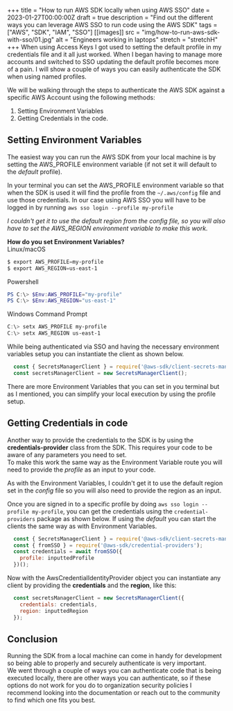 +++
title = "How to run AWS SDK locally when using AWS SSO"
date = 2023-01-27T00:00:00Z
draft = true
description = "Find out the different ways you can leverage AWS SSO to run code using the AWS SDK"
tags = ["AWS", "SDK", "IAM", "SSO"]
[[images]]
  src = "img/how-to-run-aws-sdk-with-sso/01.jpg"
  alt = "Engineers working in laptops"
  stretch = "stretchH"
+++
When using Access Keys I got used to setting the default profile in my credentials file and it all just worked. When I began having to manage more accounts and switched to SSO updating the default profile becomes more of a pain. I will show a couple of ways you can easily authenticate the SDK when using named profiles.

We will be walking through the steps to authenticate the AWS SDK against a specific AWS Account using the following methods:
1. Setting Environment Variables
2. Getting Credentials in the code.

## Setting Environment Variables
The easiest way you can run the AWS SDK from your local machine is by setting the AWS_PROFILE environment variable (if not set it will default to the *default* profile).

In your terminal you can set the AWS_PROFILE environment variable so that when the SDK is used it will find the profile from the `~/.aws/config` file and use those credentials. In our case using AWS SSO you will have to be logged in by running `aws sso login --profile my-profile`

*I couldn't get it to use the default region from the *config* file, so you will also have to set the AWS_REGION environment variable to make this work.*

**How do you set Environment Variables?**  
Linux/macOS
```powershell
$ export AWS_PROFILE=my-profile
$ export AWS_REGION=us-east-1
```
Powershell
```powershell 
PS C:\> $Env:AWS_PROFILE="my-profile"
PS C:\> $Env:AWS_REGION="us-east-1"
```
Windows Command Prompt
```powershell 
C:\> setx AWS_PROFILE my-profile
C:\> setx AWS_REGION us-east-1
```

While being authenticated via SSO and having the necessary environment variables setup you can instantiate the client as shown below.
```javascript
  const { SecretsManagerClient } = require('@aws-sdk/client-secrets-manager');
  const secretsManagerClient = new SecretsManagerClient();
```

There are more Environment Variables that you can set in you terminal but as I mentioned, you can simplify your local execution by using the profile setup.

## Getting Credentials in code
Another way to provide the credentials to the SDK is by using the **credentials-provider** class from the SDK. This requires your code to be aware of any parameters you need to set.  
To make this work the same way as the Environment Variable route you will need to provide the *profile* as an input to your code.

As with the Environment Variables, I couldn't get it to use the default region set in the *config* file so you will also need to provide the region as an input.

Once you are signed in to a specific profile by doing `aws sso login --profile my-profile`, you can get the credentials using the `credential-providers` package as shown below. If using the *default* you can start the clients the same way as with Environment Variables.

```javascript 
  const { SecretsManagerClient } = require('@aws-sdk/client-secrets-manager');
  const { fromSSO } = require('@aws-sdk/credential-providers');
  const credentials = await fromSSO({
    profile: inputtedProfile
  })();
```

Now with the AwsCredentialIdentityProvider object you can instantiate any client by providing the **credentials** and the **region**, like this:
```javascript
  const secretsManagerClient = new SecretsManagerClient({
    credentials: credentials,
    region: inputtedRegion
  });
```

## Conclusion
Running the SDK from a local machine can come in handy for development so being able to properly and securely authenticate is very important.  
We went through a couple of ways you can authenticate code that is being executed locally, there are other ways you can authenticate, so if these options do not work for you do to organization security policies I recommend looking into the documentation or reach out to the community to find which one fits you best.